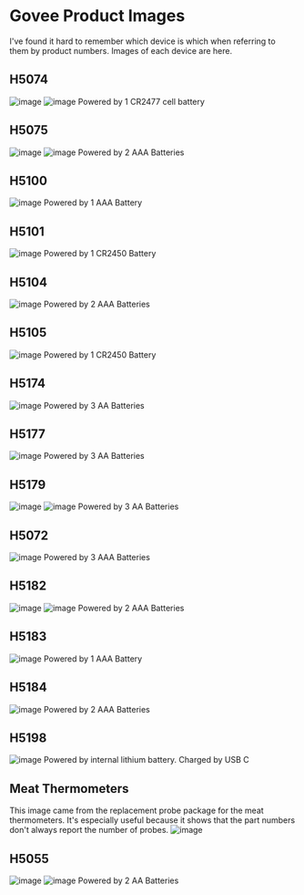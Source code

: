 # Govee Product Images
I've found it hard to remember which device is which when referring to them by product numbers. Images of each device are here.

## H5074
![image](h5074-phone.jpg) ![image](h5074.jpg)
Powered by 1 CR2477 cell battery

## H5075
![image](h5075-phone.jpg) ![image](h5075.jpg)
Powered by 2 AAA Batteries

## H5100
![image](h5100-phone.jpg)
Powered by 1 AAA Battery

## H5101
![image](h5101-phone.jpg)
Powered by 1 CR2450 Battery

## H5104
![image](h5104-phone.jpg)
Powered by 2 AAA Batteries

## H5105
![image](h5105-phone.jpg)
Powered by 1 CR2450 Battery

## H5174
![image](h5174-phone.jpg)
Powered by 3 AA Batteries

## H5177
![image](h5177-phone.jpg)
Powered by 3 AA Batteries

## H5179
![image](h5179-phone.jpg) ![image](h5179.jpg)
Powered by 3 AA Batteries

## H5072
![image](h5072-phone.jpg)
Powered by 3 AAA Batteries

## H5182
![image](h5182-phone.jpg) ![image](h5182.jpg)
Powered by 2 AAA Batteries

## H5183
![image](h5183-phone.jpg)
Powered by 1 AAA Battery

## H5184
![image](h5184-phone.jpg)
Powered by 2 AAA Batteries

## H5198
![image](h5198-phone.jpg)
Powered by internal lithium battery. Charged by USB C

## Meat Thermometers
This image came from the replacement probe package for the meat thermometers. It's especially useful because it shows that the part numbers don't always report the number of probes.
![image](meatthermometers.jpg) 

## H5055
![image](h5055-phone.jpg)
![image](h5055-phone-6probes.jpg)
Powered by 2 AA Batteries